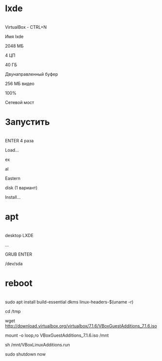 # lxde
<br>
VirtualBox - CTRL+N

Имя lxde

2048 МБ

4 ЦП

40 ГБ

Двунаправленный буфер

256 МБ видео

100%

Сетевой мост

# Запустить
<br>
ENTER 4 раза

Load...

ex

al

Eastern

disk (1 вариант)

Install...

# apt
<br>
desktop LXDE

...

GRUB ENTER

/dev/sda

# reboot
<br>
sudo apt install build-essential dkms linux-headers-$(uname -r)

cd /tmp

wget http://download.virtualbox.org/virtualbox/7.1.6/VBoxGuestAdditions_7.1.6.iso

mount -o loop,ro VBoxGuestAdditions_7.1.6.iso /mnt

sh /mnt/VBoxLinuxAdditions.run

sudo shutdown now


